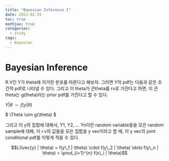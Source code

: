 ```yaml
---
title: "Bayesian Inference I"
date: 2022-02-25
toc: true
mathjax: true
categories:
  - study
tags:
  - Bayesian
---
```


# Bayesian Inference

R.V인 Y가 theta에 의거한 분포를 따른다고 해보자. 그러면 Y의 pdf는 다음과 같은 조건적 pdf로 나타낼 수 있다. 그리고 이 theta가 큰theta를 rv로 가진다고 하면, 이 큰 theta는 g(theta)라는 prior pdf를 가진다고 할 수 있다. 

$Y|\theta \;\; \sim \;\; f(y|\theta)$

$ \Theta \sim g(\theta) $

그리고 이 y의 집합에 대해서, Y1, Y2, ... Yn이란 random variable들을 모은 random sample에 대해, 이 r.v의 값들을 모은 집합을 y vec이라고 할 때, 이 y vec의 joint conditional pdf를 이렇게 적을 수 있다. 

$$L(\vec{y} | \theta) = f(y\_1 | \theta) \cdot f(y\_2 | \theta) \dots f(y\_n | \theta) = \prod_{i=1}^{n} f(x\_i | \theta)$$
